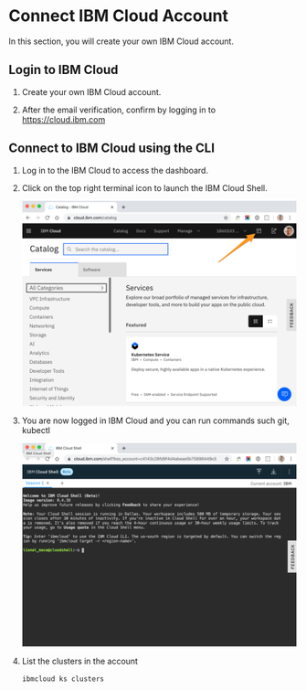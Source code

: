 # Connect IBM Cloud Account

In this section, you will create your own IBM Cloud account.

## Login to IBM Cloud

1. Create your own IBM Cloud account.

1. After the email verification, confirm by logging in to https://cloud.ibm.com

## Connect to IBM Cloud using the CLI

1. Log in to the IBM Cloud to access the dashboard.

1. Click on the top right terminal icon to launch the IBM Cloud Shell.

    ![](./images/cloudshell.png)

1. You are now logged in IBM Cloud and you can run commands such git, kubectl

    ![](./images/cloudshell-login.png)

1. List the clusters in the account

    ```
    ibmcloud ks clusters
    ```